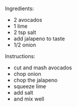 Ingredients:
- 2 avocados
- 1 lime
- 2 tsp salt
- add jalapeno to taste
- 1/2 onion

Instructions:
- cut and mash avocados
- chop onion
- chop the jalapeno
- squeeze lime
- add salt
- and mix well

